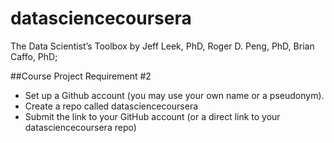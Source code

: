 # datasciencecoursera
The Data Scientist’s Toolbox by Jeff Leek, PhD, Roger D. Peng, PhD, Brian Caffo, PhD; 

##Course Project Requirement #2

* Set up a Github account (you may use your own name or a pseudonym).
* Create a repo called datasciencecoursera
* Submit the link to your GitHub account (or a direct link to your datasciencecoursera repo)


